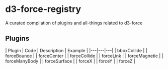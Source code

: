# d3-force-registry
A curated compilation of plugins and all-things related to d3-force

## Plugins

| Plugin | Code | Description | Example |
|---|---|---|
| bboxCollide |
| forceBounce |
| forceCenter | 
| forceCollide |
| forceLink |
| forceMagnetic |
| forceManyBody |
| forceSurface |
| forceX |
| forceY |
| forceZ |
